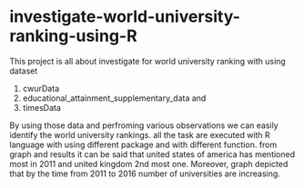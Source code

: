 # investigate-world-university-ranking-using-R
This project is all about investigate for world university ranking with using dataset 
1) cwurData 
2) educational_attainment_supplementary_data and
3) timesData

By using those data and perfroming various observations we can easily identify the world university rankings. all the task are executed with R language with using different package and with different function. from graph and results it can be said that united states of america has mentioned most in 2011 and united kingdom 2nd most one. Moreover, graph depicted that by the time from 2011 to 2016 number of universities are increasing.
